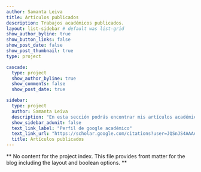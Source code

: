 ```yaml
---
author: Samanta Leiva
title: Artículos publicados
description: Trabajos académicos publicados.
layout: list-sidebar # default was list-grid
show_author_byline: true
show_button_links: false
show_post_date: false
show_post_thumbnail: true
type: project

cascade:
  type: project
  show_author_byline: true
  show_comments: false
  show_post_date: true

sidebar:
  type: project
  author: Samanta Leiva
  description: "En esta sección podrás encontrar mis artículos académicos publicados.  \nVarios de mis trabajos se realizaron en el contexto de mi beca doctoral UBACyT y, luego, bajo mi beca postdoctoral del CONICET. Otros trabajos surgieron como colaboraciones con compañeras de la vida académica ;)"
  show_sidebar_adunit: false
  text_link_label: "Perfil de google académico"
  text_link_url: "https://scholar.google.com/citations?user=JQSnJS4AAAAJ&hl=es"
  title: Artículos publicados
---
```


** No content for the project index. This file provides front matter for the blog including the layout and boolean options. **
